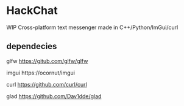 # HackChat
WIP Cross-platform text messenger
made in C++/Python/ImGui/curl

## dependecies

glfw https://gitub.com/glfw/glfw

imgui https://ocornut/imgui

curl https://github.com/curl/curl

glad https://github.com/Dav1dde/glad

